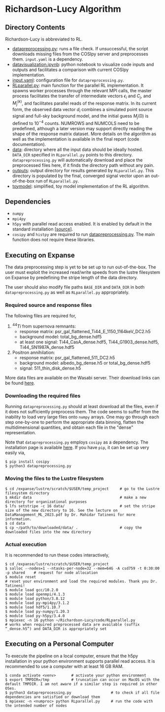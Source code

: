 # Richardson-Lucy Algorithm

## Directory Contents

Richardson-Lucy is abbreviated to RL.

- [datapreprocessing.py](code/datapreprocessing.py): runs a file check. If unsuccessful, the script downloads missing files from the COSIpy server and preprocesses them. `input.yaml` is a dependency.
- [datavisualization.ipynb](code/datavisualization.ipynb): python notebook to visualize code inputs and outputs and facilitates a comparison with current COSIpy implementation.
- [input.yaml](code/input.yaml): configuration file for `datapreprocessing.py`. 
- [RLparallel.py](code/RLparallel.py): main function for the parallel RL implementation. It spawns worker processes through the relevant MPI calls,  the master process facilitates the transfer of intermediate vectors $\epsilon_i$ and $C_j$, and $M_j^{(k)}$, and facilitates parallel reads of the response matrix. In its current form, the observed data vector $d_i$ combines a simulated point source signal and full-sky background model, and the initial guess $M_j{(0)}$ is defined to $10^{-4}$ counts. NUMROWS and NUMCOLS need to be predefined, although a later version may support directly reading the shape of the response matrix dataset. More details on the algorithm as well as the implementation is available in the final report (code documentation).
- [data](code/data): directory where all the input data should be ideally hosted. `DATA_DIR` specified in `RLparallel.py` points to this directory. `datapreprocessing.py` will automatically download and place the preprocessed files here, if it finds the directory path without any pain.
- [outputs](code/outputs): output directory for results generated by `RLparallel.py`. This directory is populated by the final, converged signal vector upon an out-of-the-box run of `RLparallel.py`.
- [toymodel](code/toymodel): simplified, toy model implementation of the RL algorithm. 

## Dependencies
- `numpy`
- `mpi4py`
- `h5py` with parallel read access enabled. It is enabled by default in the standard installation [[source](https://docs.h5py.org/en/latest/mpi.html)]. 
- `cosipy` and `histpy` are required to run [datapreprocessing.py](code/datapreprocessing.py). The main function does not require these libraries.

## Executing on Expanse

The data preprocessing step is yet to be set up to run out-of-the-box. 
The user must exploit the increased read/write speeds from the lustre 
filesystem on Expanse by predefining the stripe length of the data directory. 

The user should also modify file paths `BASE_DIR` and `DATA_DIR` in both 
`datapreprocessing.py` as well as `RLparallel.py` appropriately. 

### Required source and response files

The following files are required for,
1. $^{44}Ti$ from supernova remnants:
    - response matrix: psr_gal_flattened_Ti44_E_1150_1164keV_DC2.h5
    - background model: total_bg_dense.hdf5
    - at least one signal: Ti44_CasA_dense.hdf5, Ti44_G1903_dense.hdf5, Ti44_SN1987A_dense.hdf5
2. Positron annihilation:
    - response matrix: psr_gal_flattened_511_DC2.h5
    - background model: albedo_bg_dense.h5 or total_bg_dense.hdf5
    - signal: 511_thin_disk_dense.h5

More data files are available on the Wasabi server. Their download links can be found [here](https://github.com/cositools/cosi-data-challenge-2/).

### Downloading the required files

Running `datapreprocessing.py` should at least download all the files, even
if it does not sufficiently preprocess them. The code seems to suffer from the 
inability to load very large files onto `numpy` arrays. One may go through each step 
one-by-one to perform the appropriate data binning, flatten the multidimensional 
quantities, and obtain each file in the "dense" representation. 

Note that `datapreprocessing.py` employs `cosipy` as a dependency. The installation page is available
[here](https://cositools.github.io/cosipy/install.html). If you have `pip`, it can
be set up very easily via,
```
$ pip install cosipy
$ python3 datapreprocessing.py
```

### Moving the files to the Lustre filesystem

```
$ cd /expanse/lustre/scratch/$USER/temp_project     # go to the Lustre filesystem directory
$ mkdir data                                        # make a new directory for organizational purposes
$ lfs setstripe -c 16 data/                         # set the stripe size of the new directory to 16. See the lecture on DataManagement_ML_2023.pdf by Dr. Mahidar Tatineni for more information.
$ cd data                                           
$ cp ~/path/to/downloaded/data/ .                   # copy the downloaded files into the new directory
```

### Actual execution

It is recommended to run these codes interactively,
```
$ cd /expanse/lustre/scratch/$USER/temp_project
$ salloc --nodes=1 --ntasks-per-node=32 --mem=64G -A csd759 -t 0:30:00 -p shared    # request for node allocation
$ module reset                                                                      # reset your environment and load the required modules. Thank you Dr. Tatineni!
$ module load gcc/10.2.0
$ module load openmpi/4.1.3
$ module load python/3.8.12
$ module load py-mpi4py/3.1.2
$ module load hdf5/1.10.7
$ module load py-numpy/1.20.3
$ module load py-h5py/3.4.0
$ mpiexec -n 16 python ~/Richardson-Lucy/code/RLparallel.py                 		# works when required preprocessed data are available (suffix “_dense.h5”) and DATA_DIR is appropriately set
```
<!--If you wish to run the code by scheduling a job, 
```
$ srun --nodes=1 --ntasks-per-node=32 --mem=64G -A csd759 -p shared -t 00:30:00 mpiexec ~/Richardson-Lucy/code/RLparallel.py
```-->

## Executing on a Personal Computer

To execute the pipeline on a local computer, ensure that the h5py installation in your python environment supports parallel read access. 
It is recommended to use a computer with at least 16 GB RAM.
```
$ conda activate <venv>       # activate your python environment
$ export TMPDIR=/tmp          # truncation can occur on MacOS with the default TMPDIR. I am not aware if a similar step is required in other OSes.
$ python3 datapreprocessing.py                  # to check if all file dependencies are satisfied or download them
$ mpiexec -n <numproc> python RLparallel.py     # run the code with the intended number of nodes
```